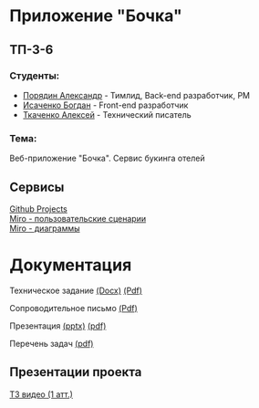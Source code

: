 # Приложение "Бочка"

## ТП-3-6

### Студенты:

-   [Порядин Александр](https://github.com/G4st3r21 "Порядин Александр") - Тимлид, Back-end разработчик, PM
-   [Исаченко Богдан](https://github.com/Doctorian-Bogdan "Исаченко Богдан") - Front-end разработчик
-   [Ткаченко Алексей](https://github.com/dellrain "Ткаченко Алексей") - Технический писатель

### Тема:

Веб-приложение "Бочка". Сервис букинга отелей


## Сервисы

[Github Projects](https://github.com/orgs/Bochka-Corp/projects/1)  
[Miro - пользовательские сценарии](https://miro.com/app/board/uXjVNhT6kFE=/)  
[Miro - диаграммы](https://miro.com/app/board/uXjVNkFz-B8=/)  

# Документация

Техническое задание
[(Docx)](https://github.com/Bochka-Corp/bochka_app/blob/master/docs/%D0%A2%D0%B5%D1%85%D0%BD%D0%B8%D1%87%D0%B5%D1%81%D0%BA%D0%BE%D0%B5%20%D0%B7%D0%B0%D0%B4%D0%B0%D0%BD%D0%B8%D0%B5.docx)
[(Pdf)](https://github.com/Bochka-Corp/bochka_app/blob/master/docs/%D0%A2%D0%B5%D1%85%D0%BD%D0%B8%D1%87%D0%B5%D1%81%D0%BA%D0%BE%D0%B5%20%D0%B7%D0%B0%D0%B4%D0%B0%D0%BD%D0%B8%D0%B5.pdf)

Сопроводительное письмо
[(Pdf)](https://github.com/Bochka-Corp/bochka_app/blob/master/docs/%D0%A1%D0%BE%D0%BF%D1%80%D0%BE%D0%B2%D0%BE%D0%B4%D0%B8%D1%82%D0%B5%D0%BB%D1%8C%D0%BD%D0%BE%D0%B5_%D0%BF%D0%B8%D1%81%D1%8C%D0%BC%D0%BE.pdf)

Презентация
[(pptx)](https://github.com/Bochka-Corp/bochka_app/blob/master/docs/%D0%9F%D1%80%D0%B5%D0%B7%D0%B5%D0%BD%D1%82%D0%B0%D1%86%D0%B8%D1%8F.pptx)
[(pdf)](https://github.com/Bochka-Corp/bochka_app/blob/master/docs/%D0%9F%D1%80%D0%B5%D0%B7%D0%B5%D0%BD%D1%82%D0%B0%D1%86%D0%B8%D1%8F.pdf)

Перечень задач
[(pdf)](https://github.com/Bochka-Corp/bochka_app/blob/master/docs/%D0%9F%D0%B5%D1%80%D0%B5%D1%87%D0%B5%D0%BD%D1%8C%20%D0%B7%D0%B0%D0%B4%D0%B0%D1%87.pdf)


## Презентации проекта

[ТЗ видео (1 атт.)](https://vk.com/video305871474_456239680)  


